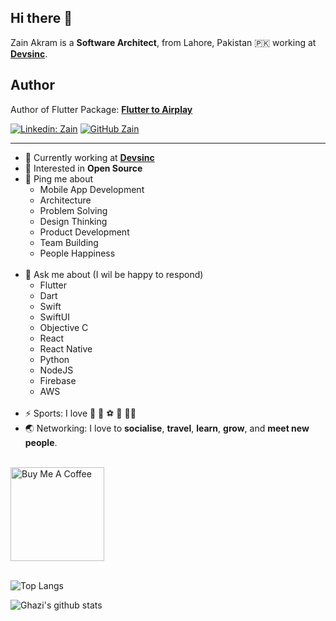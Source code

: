## Hi there 👋

Zain Akram is a **Software Architect**, from Lahore, Pakistan 🇵🇰 working at **[Devsinc](https://devsinc.com)**.

## Author

Author of Flutter Package: **[Flutter to Airplay](https://pub.dev/packages/flutter_to_airplay)**

[![Linkedin: Zain](https://img.shields.io/badge/-Connect-blue?style=flat-square&logo=Linkedin&logoColor=white&link=https://www.linkedin.com/in/zainakramdev/)](https://www.linkedin.com/in/zainakramdev/)
[![GitHub Zain](https://img.shields.io/github/followers/zain-akram?label=Followers&style=social)](https://github.com/zain-akram)

---

- 🏢 Currently working at **[Devsinc](https://devsinc.com)**
- 🌱 Interested in **Open Source**
- 💬 Ping me about
  - Mobile App Development
  - Architecture
  - Problem Solving
  - Design Thinking
  - Product Development
  - Team Building
  - People Happiness
    <br>
    <br>
- 💬 Ask me about (I wil be happy to respond)
  - Flutter
  - Dart
  - Swift
  - SwiftUI
  - Objective C
  - React
  - React Native
  - Python
  - NodeJS
  - Firebase
  - AWS
    <br>
    <br>
- ⚡️ Sports: I love :cricket_game: :rugby_football: :soccer: :tennis: :biking_man:
- :earth_asia: Networking: I love to **socialise**, **travel**, **learn**, **grow**, and **meet new people**.

<br>
<a href="https://www.buymeacoffee.com/junaidR" target="_blank"><img src="https://cdn.buymeacoffee.com/buttons/v2/default-yellow.png" alt="Buy Me A Coffee" width="150" ></a>
<br>
<br>

![Top Langs](https://github-readme-stats.vercel.app/api/top-langs/?username=zain-akram&layout=compact&theme=light&hide_border=true)

![Ghazi's github stats](https://github-readme-stats.vercel.app/api?username=zain-akram&show_icons=true&hide_border=true&theme=light)

<!-- [![trophy](https://github-profile-trophy.vercel.app/?username=zain-akram)](https://github.com/zain-akram/github-profile-trophy) -->
<br>